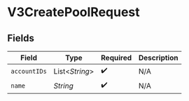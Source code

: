 # V3CreatePoolRequest


## Fields

| Field              | Type               | Required           | Description        |
| ------------------ | ------------------ | ------------------ | ------------------ |
| `accountIDs`       | List\<*String*>    | :heavy_check_mark: | N/A                |
| `name`             | *String*           | :heavy_check_mark: | N/A                |